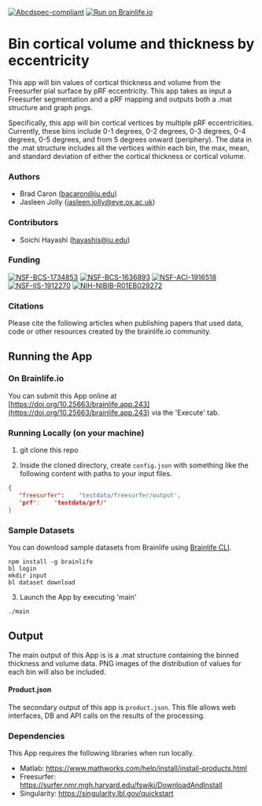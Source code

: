 [![Abcdspec-compliant](https://img.shields.io/badge/ABCD_Spec-v1.1-green.svg)](https://github.com/brain-life/abcd-spec)
[![Run on Brainlife.io](https://img.shields.io/badge/Brainlife-brainlife.app.243-blue.svg)](https://doi.org/10.25663/brainlife.app.243)

# Bin cortical volume and thickness by eccentricity 

This app will bin values of cortical thickness and volume from the Freesurfer pial surface by pRF eccentricity. This app takes as input a Freesurfer segmentation and a pRF mapping and outputs both a .mat structure and graph pngs.

Specifically, this app will bin cortical vertices by multiple pRF eccentricities. Currently, these bins include 0-1 degrees, 0-2 degrees, 0-3 degrees, 0-4 degrees, 0-5 degrees, and from 5 degrees onward (periphery). The data in the .mat structure includes all the vertices within each bin, the max, mean, and standard deviation of either the cortical thickness or cortical volume. 

### Authors 

- Brad Caron (bacaron@iu.edu)
- Jasleen Jolly (jasleen.jolly@eye.ox.ac.uk) 

### Contributors 

- Soichi Hayashi (hayashis@iu.edu) 

### Funding 

[![NSF-BCS-1734853](https://img.shields.io/badge/NSF_BCS-1734853-blue.svg)](https://nsf.gov/awardsearch/showAward?AWD_ID=1734853)
[![NSF-BCS-1636893](https://img.shields.io/badge/NSF_BCS-1636893-blue.svg)](https://nsf.gov/awardsearch/showAward?AWD_ID=1636893)
[![NSF-ACI-1916518](https://img.shields.io/badge/NSF_ACI-1916518-blue.svg)](https://nsf.gov/awardsearch/showAward?AWD_ID=1916518)
[![NSF-IIS-1912270](https://img.shields.io/badge/NSF_IIS-1912270-blue.svg)](https://nsf.gov/awardsearch/showAward?AWD_ID=1912270)
[![NIH-NIBIB-R01EB029272](https://img.shields.io/badge/NIH_NIBIB-R01EB029272-green.svg)](https://grantome.com/grant/NIH/R01-EB029272-01)

### Citations 

Please cite the following articles when publishing papers that used data, code or other resources created by the brainlife.io community. 

 

## Running the App 

### On Brainlife.io 

You can submit this App online at [https://doi.org/10.25663/brainlife.app.243](https://doi.org/10.25663/brainlife.app.243) via the 'Execute' tab. 

### Running Locally (on your machine) 

1. git clone this repo 

2. Inside the cloned directory, create `config.json` with something like the following content with paths to your input files. 

```json 
{
   "freesurfer":    "testdata/freesurfer/output',
   "prf":    "testdata/prf/"
} 
``` 

### Sample Datasets 

You can download sample datasets from Brainlife using [Brainlife CLI](https://github.com/brain-life/cli). 

```
npm install -g brainlife 
bl login 
mkdir input 
bl dataset download 
``` 

3. Launch the App by executing 'main' 

```bash 
./main 
``` 

## Output 

The main output of this App is is a .mat structure containing the binned thickness and volume data. PNG images of the distribution of values for each bin will also be included. 

#### Product.json 

The secondary output of this app is `product.json`. This file allows web interfaces, DB and API calls on the results of the processing. 

### Dependencies 

This App requires the following libraries when run locally. 

- Matlab: https://www.mathworks.com/help/install/install-products.html
- Freesurfer: https://surfer.nmr.mgh.harvard.edu/fswiki/DownloadAndInstall
- Singularity: https://singularity.lbl.gov/quickstart
